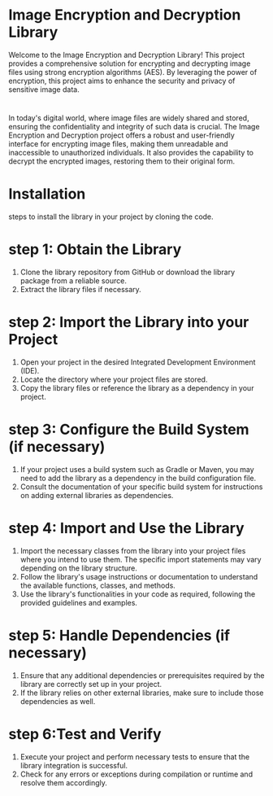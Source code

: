 # Image Encryption and Decryption Library
Welcome to the Image Encryption and Decryption Library! This project provides a comprehensive solution for encrypting and decrypting image files using strong encryption algorithms (AES). By leveraging the power of encryption, this project aims to enhance the security and privacy of sensitive image data.
#
In today's digital world, where image files are widely shared and stored, ensuring the confidentiality and integrity of such data is crucial. The Image Encryption and Decryption project offers a robust and user-friendly interface for encrypting image files, making them unreadable and inaccessible to unauthorized individuals. It also provides the capability to decrypt the encrypted images, restoring them to their original form.
# Installation
steps to install the library in your project by cloning the code.
# step 1: Obtain the Library
1. Clone the library repository from GitHub or download the library package from a reliable source.
2. Extract the library files if necessary.
# step 2: Import the Library into your Project
1. Open your project in the desired Integrated Development Environment (IDE).
2. Locate the directory where your project files are stored.
3. Copy the library files or reference the library as a dependency in your project.
# step 3: Configure the Build System (if necessary)
1. If your project uses a build system such as Gradle or Maven, you may need to add the library as a dependency in the build configuration file.
2. Consult the documentation of your specific build system for instructions on adding external libraries as dependencies.
# step 4: Import and Use the Library
1. Import the necessary classes from the library into your project files where you intend to use them. The specific import statements may vary depending on the library structure.
2. Follow the library's usage instructions or documentation to understand the available functions, classes, and methods.
3. Use the library's functionalities in your code as required, following the provided guidelines and examples.
# step 5: Handle Dependencies (if necessary)
1. Ensure that any additional dependencies or prerequisites required by the library are correctly set up in your project.
2. If the library relies on other external libraries, make sure to include those dependencies as well.
# step 6:Test and Verify
1. Execute your project and perform necessary tests to ensure that the library integration is successful.
2. Check for any errors or exceptions during compilation or runtime and resolve them accordingly.









